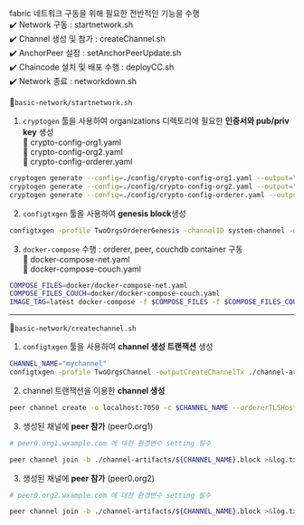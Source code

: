 fabric 네트워크 구동을 위해 필요한 전반적인 기능을 수행</br>
✔️ Network 구동 : startnetwork.sh </br>
✔️ Channel 생성 및 참가 : createChannel.sh</br>
✔️ AnchorPeer 설정 : setAnchorPeerUpdate.sh</br>
✔️ Chaincode 설치 및 배포 수행 : deployCC.sh</br>
✔️ Network 종료 : networkdown.sh</br>

📝`basic-network/startnetwork.sh`</br>
1. `cryptogen` 툴을 사용하여 organizations 디렉토리에 필요한 **인증서와 pub/priv key** 생성</br>
📄 crypto-config-org1.yaml</br>
📄 crypto-config-org2.yaml</br>
📄 crypto-config-orderer.yaml
```bash
cryptogen generate --config=./config/crypto-config-org1.yaml --output="organizations"
cryptogen generate --config=./config/crypto-config-org2.yaml --output="organizations"
cryptogen generate --config=./config/crypto-config-orderer.yaml --output="organizations"
```

2. `configtxgen` 툴을 사용하여 **genesis block**생성
```bash
configtxgen -profile TwoOrgsOrdererGenesis -channelID system-channel -outputBlock ./system-genesis-block/genesis.block
```

3. `docker-compose` 수행 : orderer, peer, couchdb container 구동</br>
📄 docker-compose-net.yaml</br>
📄 docker-compose-couch.yaml</br>
```bash
COMPOSE_FILES=docker/docker-compose-net.yaml
COMPOSE_FILES_COUCH=docker/docker-compose-couch.yaml
IMAGE_TAG=latest docker-compose -f $COMPOSE_FILES -f $COMPOSE_FILES_COUCH up -d 2>&1
```

***

📝`basic-network/createchannel.sh`</br>
1. `configtxgen` 툴을 사용하여 **channel 생성 트랜잭션** 생성
```bash
CHANNEL_NAME="mychannel"
configtxgen -profile TwoOrgsChannel -outputCreateChannelTx ./channel-artifacts/${CHANNEL_NAME}.tx -channelID $CHANNEL_NAME
```
2. channel 트랜잭션을 이용한 **channel 생성**
```bash
peer channel create -o localhost:7050 -c $CHANNEL_NAME --ordererTLSHostnameOverride orderer.example.com -f ./channel-artifacts/${CHANNEL_NAME}.tx --outputBlock ./channel-artifacts/${CHANNEL_NAME}.block --tls --cafile $ORDERER_CA
```
3. 생성된 채널에 **peer 참가** (peer0.org1)
```bash
# peer0.org1.wxample.com 에 대한 환경변수 setting 필수 

peer channel join -b ./channel-artifacts/${CHANNEL_NAME}.block >&log.txt
```
3. 생성된 채널에 **peer 참가** (peer0.org2)
```bash
# peer0.org2.wxample.com 에 대한 환경변수 setting 필수 

peer channel join -b ./channel-artifacts/${CHANNEL_NAME}.block >&log.txt
```